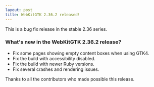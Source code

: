 ```yaml
---
layout: post
title: WebKitGTK 2.36.2 released!
---
```


This is a bug fix release in the stable 2.36 series.

### What's new in the WebKitGTK 2.36.2 release?

 - Fix some pages showing empty content boxes when using GTK4.
 - Fix the build with accessibility disabled.
 - Fix the build with newer Ruby versions.
 - Fix several crashes and rendering issues.

Thanks to all the contributors who made possible this release.
